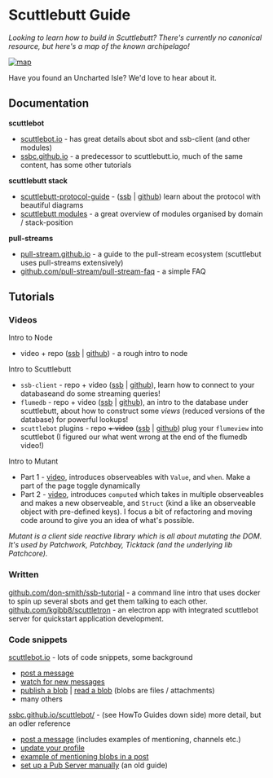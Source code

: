 # Scuttlebutt Guide

_Looking to learn how to build in Scuttlebutt? There's currently no canonical resource, but here's a map of the known archipelago!_

[![map](earthsea.jpg)](https://en.wikipedia.org/wiki/A_Wizard_of_Earthsea)

Have you found an Uncharted Isle? We'd love to hear about it.

## Documentation

**scuttlebot**
  - [scuttlebot.io](http://scuttlebot.io/) - has great details about sbot and ssb-client (and other modules)
  - [ssbc.github.io](https://ssbc.github.io/docs) - a predecessor to scuttlebutt.io, much of the same content, has some other tutorials

**scuttlebutt stack**
  - [scuttlebutt-protocol-guide](https://ssbc.github.io/scuttlebutt-protocol-guide/) - ([ssb](%gghZe88ZC2N18Zz44cn0/PE12eEJ+vyzOj6CW1QG4Ds=.sha256) | [github](https://github.com/ssbc/scuttlebutt-protocol-guide)) learn about the protocol with beautiful diagrams
  - [scuttlebutt modules](https://www.scuttlebutt.nz/modules.html) - a great overview of modules organised by domain / stack-position

**pull-streams** 
  - [pull-stream.github.io](https://pull-stream.github.io/) - a guide to the pull-stream ecosystem (scuttlebut uses pull-streams extensively)
  - [github.com/pull-stream/pull-stream-faq](https://github.com/pull-stream/pull-stream-faq) - a simple FAQ


## Tutorials

### Videos

Intro to Node
  - video + repo ([ssb](%RQRdvrMM66kAScjCRdmXP0+6GCFkWpYIo2gN1dinax8=.sha256) | [github](https://www.github.com/mixmix/node-intro)) - a rough intro to node

Intro to Scuttlebutt
  - `ssb-client` - repo + video ([ssb](%DQVOkekw0Cx7bz0fcV8/WlWlBQHnpLw9LyYp7ctYC/0=.sha256) | [github](https://github.com/mixmix/ssb-client-intro)), learn how to connect to your databaseand do some streaming queries!
  - `flumedb` - repo + video ([ssb](%cC74FteCqofxOwZxIf7fqSeYVHFeXDTmKAQQaPudusY=.sha256) | [github](https://www.github.com/mixmix/flume-intro)), an intro to the database under scuttlebutt, about how to construct some _views_ (reduced versions of the database) for powerful lookups!
  - `scuttlebot` plugins - repo ~~+ video~~ ([ssb](%f2PZYbacgJpNq4buNCVsjG6j55K8olw80QxPjF2Teqs=.sha256) | [github](https://www.github.com/mixmix/ssb-server-plugin-intro)) plug your `flumeview` into scuttlebot (I figured our what went wrong at the end of the flumedb video!)


Intro to Mutant
  - Part 1 - [video](https://www.youtube.com/watch?v=UcHNobDImK0), introduces observeables with `Value`, and `when`. Make a part of the page toggle dynamically
  - Part 2 - [video](https://www.youtube.com/watch?v=KYiTYUvX5JM), introduces `computed` which takes in multiple observeables and makes a new observeable, and `Struct` (kind a like an observeable object with pre-defined keys). I focus a bit of refactoring and moving code around to give you an idea of what's possible.

_Mutant is a client side reactive library which is all about mutating the DOM. It's used by Patchwork, Patchbay, Ticktack (and the underlying lib Patchcore)._


### Written

[github.com/don-smith/ssb-tutorial](https://github.com/don-smith/ssb-tutorial) - a command line intro that uses docker to spin up several sbots and get them talking to each other.
[github.com/kgibb8/scuttletron](https://github.com/KGibb8/scuttletron) - an electron app with integrated scuttlebot server for quickstart application development.

### Code snippets

[scuttlebot.io](http://scuttlebot.io/docs/basics/publish-a-message.html) - lots of code snippets, some background
  - [post a message](http://scuttlebot.io/docs/basics/publish-a-message.html)
  - [watch for new messages](http://scuttlebot.io/docs/advanced/watch-for-messages.html)
  - [publish a blob](http://scuttlebot.io/docs/advanced/publish-a-file.html) | [read a blob](http://scuttlebot.io/docs/advanced/read-a-file.html) (blobs are files / attachments)
  - many others

[ssbc.github.io/scuttlebot/](http://ssbc.github.io/scuttlebot/) - (see HowTo Guides down side) more detail, but an odler reference
  - [post a message](http://ssbc.github.io/docs/scuttlebot/howto-publish-a-post.html) (includes examples of mentioning, channels etc.)
  - [update your profile](http://ssbc.github.io/docs/scuttlebot/howto-update-your-profile.html)
  - [example of mentioning blobs in a post](http://ssbc.github.io/docs/scuttlebot/howto-publish-a-file.html)
  - [set up a Pub Server manually](http://ssbc.github.io/docs/scuttlebot/howto-setup-a-pub.html) (an old guide)




